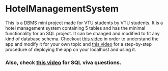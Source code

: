 # HotelManagementSystem

This is a DBMS mini project made for VTU students by VTU students. It is a hotel management system containing 5 tables and has the minimal functionality for an SQL project. It can be changed and modified to fit any kind of database schema. Checkout [this video](https://youtu.be/JZdMXUIMdQw) in order to understand the app and modify it for your own topic and [this video](https://youtu.be/fV8ointgMeQ) for a step-by-step procedure of deploying the app on your localhost and using it. 

### Also, check [this video](https://youtu.be/dQw4w9WgXcQ) for SQL viva questions.
